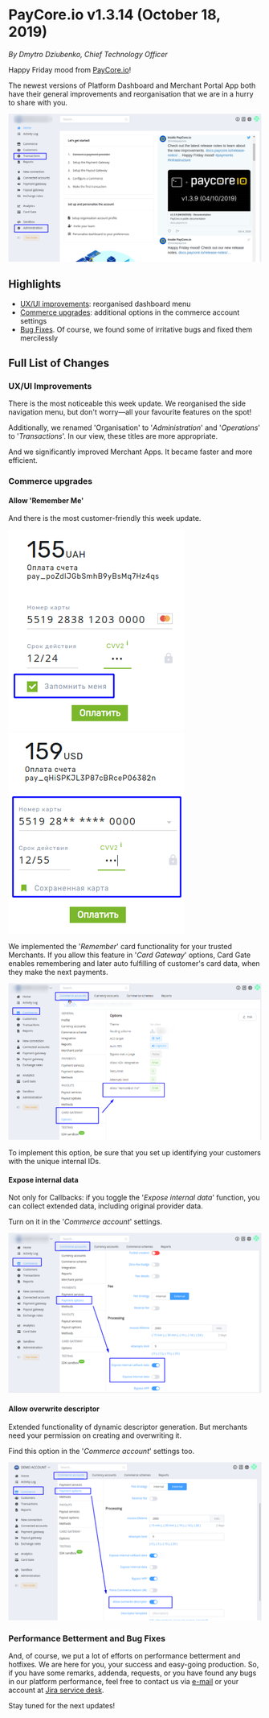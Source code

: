 # **PayCore.io v1.3.14 (October 18, 2019)**

*By Dmytro Dziubenko, Chief Technology Officer*

Happy Friday mood from [PayCore.io](http://paycore.io/)!

The newest versions of Platform Dashboard and Merchant Portal App both have their general improvements and reorganisation that we are in a hurry to share with you.

![](images/v1.3.14/re-organisition.png)

## Highlights

* [UX/UI improvements](#uxui-improvements): reorganised dashboard menu
* [Commerce upgrades](#commerce-upgrades): additional options in the commerce account settings
* [Bug Fixes](#performance-betterment-and-bug-fixes). Of course, we found some of irritative bugs and fixed them mercilessly

## Full List of Changes

### UX/UI Improvements

There is the most noticeable this week update. We reorganised the side navigation menu, but don't worry&mdash;all your favourite features on the spot!

Additionally, we renamed 'Organisation' to '*Administration*' and '*Operations*' to '*Transactions*'. In our view, these titles are more appropriate.

And we significantly improved Merchant Apps. It became faster and more efficient.

### Commerce upgrades

#### Allow 'Remember Me'

And there is the most customer-friendly this week update.

![](images/v1.3.14/remember-me0.png) ![](images/v1.3.14/remember-me.png)

We implemented the '*Remember*' card functionality for your trusted Merchants. If you allow this feature in '*Card Gateway*' options, Card Gate enables remembering and later auto fulfilling of customer's card data, when they make the next payments.

![](images/v1.3.14/allow-remember-me.png)

To implement this option, be sure that you set up identifying your customers with the unique internal IDs.

#### Expose internal data

Not only for Callbacks: if you toggle the '*Expose internal data*' function, you can collect extended data, including original provider data. 

Turn on it in the '*Commerce account*' settings.

![](images/v1.3.14/expose-data.png)

#### Allow overwrite descriptor

Extended functionality of dynamic descriptor generation. But merchants need your permission on creating and overwriting it.

Find this option in the '*Commerce account*' settings too.

![](images/v1.3.14/descriptor.png)

### Performance Betterment and Bug Fixes

And, of course, we put a lot of efforts on performance betterment and hotfixes. We are here for you, your success and easy-going production. So, if you have some remarks, addenda, requests, or you have found any bugs in our platform performance, feel free to contact us via [e-mail](mailto:support@paycore.io) or your account at [Jira service desk](https://support.paycore.io).

Stay tuned for the next updates!

